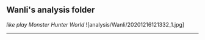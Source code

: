 ## Wanli's analysis folder
 *like play Monster Hunter World*
 ![analysis/Wanli/20201216121332_1.jpg]
 
 ---